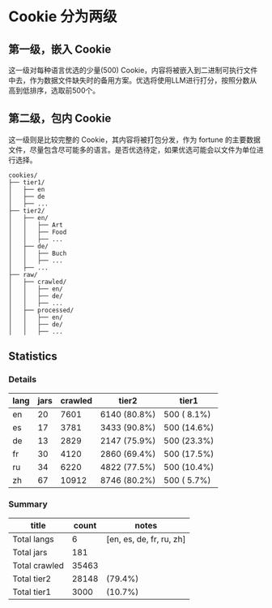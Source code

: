# Cookie 分为两级

## 第一级，嵌入 Cookie

这一级对每种语言优选的少量(500) Cookie，内容将被嵌入到二进制可执行文件中去，作为数据文件缺失时的备用方案。优选将使用LLM进行打分，按照分数从高到低排序，选取前500个。

## 第二级，包内 Cookie

这一级则是比较完整的 Cookie，其内容将被打包分发，作为 fortune 的主要数据文件，尽量包含尽可能多的语言。是否优选待定，如果优选可能会以文件为单位进行选择。


```
cookies/
├── tier1/
│   ├── en
│   ├── de
│   ├── ...
├── tier2/
│   ├── en/
│   │   ├── Art
│   │   ├── Food
│   │   ├── ...
│   ├── de/
│   │   ├── Buch
│   │   ├── ...
│   ├── ...
├── raw/
│   ├── crawled/
│   │   ├── en/
│   │   ├── de/
│   │   ├── ...
│   ├── processed/
│   │   ├── en/
│   │   ├── de/
│   │   ├── ...
```


## Statistics

### Details

| lang | jars | crawled |      tier2      |     tier1      |
|------|------|---------|-----------------|----------------|
| en   |   20 |   7601  |   6140 (80.8%)  |   500 ( 8.1%)  |
| es   |   17 |   3781  |   3433 (90.8%)  |   500 (14.6%)  |
| de   |   13 |   2829  |   2147 (75.9%)  |   500 (23.3%)  |
| fr   |   30 |   4120  |   2860 (69.4%)  |   500 (17.5%)  |
| ru   |   34 |   6220  |   4822 (77.5%)  |   500 (10.4%)  |
| zh   |   67 |  10912  |   8746 (80.2%)  |   500 ( 5.7%)  |

### Summary

|    title      |  count  |           notes          |
|---------------|---------|--------------------------|
| Total langs   |      6  | [en, es, de, fr, ru, zh] |
| Total jars    |    181  |                          |
| Total crawled |  35463  |                          |
| Total tier2   |  28148  |         (79.4%)          |
| Total tier1   |   3000  |         (10.7%)          |
